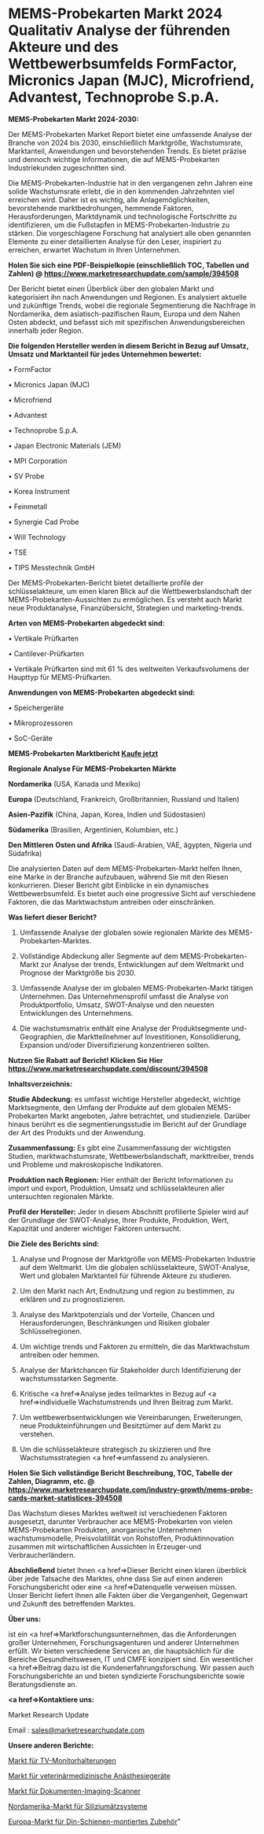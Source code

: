 # MEMS-Probekarten Markt 2024 Qualitativ Analyse der führenden Akteure und des Wettbewerbsumfelds FormFactor, Micronics Japan (MJC), Microfriend, Advantest, Technoprobe S.p.A.

<strong>MEMS-Probekarten Markt 2024-2030:</strong>

Der MEMS-Probekarten Market Report bietet eine umfassende Analyse der Branche von 2024 bis 2030, einschließlich Marktgröße, Wachstumsrate, Marktanteil, Anwendungen und bevorstehenden Trends. Es bietet präzise und dennoch wichtige Informationen, die auf MEMS-Probekarten Industriekunden zugeschnitten sind.

Die MEMS-Probekarten-Industrie hat in den vergangenen zehn Jahren eine solide Wachstumsrate erlebt, die in den kommenden Jahrzehnten viel erreichen wird. Daher ist es wichtig, alle Anlagemöglichkeiten, bevorstehende marktbedrohungen, hemmende Faktoren, Herausforderungen, Marktdynamik und technologische Fortschritte zu identifizieren, um die Fußstapfen in MEMS-Probekarten-Industrie zu stärken. Die vorgeschlagene Forschung hat analysiert alle oben genannten Elemente zu einer detaillierten Analyse für den Leser, inspiriert zu erreichen, erwartet Wachstum in Ihren Unternehmen.

<strong>Holen Sie sich eine PDF-Beispielkopie (einschließlich TOC, Tabellen und Zahlen) @
</strong><strong><a href=https://www.marketresearchupdate.com/sample/394508><strong>https://www.marketresearchupdate.com/sample/394508</u></font></a></strong></strong>

Der Bericht bietet einen Überblick über den globalen Markt und kategorisiert ihn nach Anwendungen und Regionen. Es analysiert aktuelle und zukünftige Trends, wobei die regionale Segmentierung die Nachfrage in Nordamerika, dem asiatisch-pazifischen Raum, Europa und dem Nahen Osten abdeckt, und befasst sich mit spezifischen Anwendungsbereichen innerhalb jeder Region.

<strong>Die folgenden Hersteller werden in diesem Bericht in Bezug auf Umsatz, Umsatz und Marktanteil für jedes Unternehmen bewertet:</strong>

• FormFactor

• Micronics Japan (MJC)

• Microfriend

• Advantest

• Technoprobe S.p.A.

• Japan Electronic Materials (JEM)

• MPI Corporation

• SV Probe

• Korea Instrument

• Feinmetall

• Synergie Cad Probe

• Will Technology

• TSE

• TIPS Messtechnik GmbH

Der MEMS-Probekarten-Bericht bietet detaillierte profile der schlüsselakteure, um einen klaren Blick auf die Wettbewerbslandschaft der MEMS-Probekarten-Aussichten zu ermöglichen. Es versteht auch Markt neue Produktanalyse, Finanzübersicht, Strategien und marketing-trends.

<strong>Arten von MEMS-Probekarten abgedeckt sind:</strong>

• Vertikale Prüfkarten

• Cantilever-Prüfkarten

• Vertikale Prüfkarten sind mit 61 % des weltweiten Verkaufsvolumens der Haupttyp für MEMS-Prüfkarten.

<strong>Anwendungen von MEMS-Probekarten abgedeckt sind:</strong>

• Speichergeräte

• Mikroprozessoren

• SoC-Geräte

<strong>MEMS-Probekarten Marktbericht <a href=https://www.marketresearchupdate.com/buynow/394508>Kaufe jetzt</a></strong>

<strong>Regionale Analyse Für MEMS-Probekarten Märkte</strong>

<strong>Nordamerika</strong> (USA, Kanada und Mexiko)

<strong>Europa</strong> (Deutschland, Frankreich, Großbritannien, Russland und Italien)

<strong>Asien-Pazifik</strong> (China, Japan, Korea, Indien und Südostasien)

<strong>Südamerika</strong> (Brasilien, Argentinien, Kolumbien, etc.)

<strong>Den Mittleren</strong> <strong>Osten und Afrika</strong> (Saudi-Arabien, VAE, ägypten, Nigeria und Südafrika)

Die analysierten Daten auf dem MEMS-Probekarten-Markt helfen Ihnen, eine Marke in der Branche aufzubauen, während Sie mit den Riesen konkurrieren. Dieser Bericht gibt Einblicke in ein dynamisches Wettbewerbsumfeld. Es bietet auch eine progressive Sicht auf verschiedene Faktoren, die das Marktwachstum antreiben oder einschränken.

<strong>Was liefert dieser Bericht?</strong>

1. Umfassende Analyse der globalen sowie regionalen Märkte des MEMS-Probekarten-Marktes.

2. Vollständige Abdeckung aller Segmente auf dem MEMS-Probekarten-Markt zur Analyse der trends, Entwicklungen auf dem Weltmarkt und Prognose der Marktgröße bis 2030.

3. Umfassende Analyse der im globalen MEMS-Probekarten-Markt tätigen Unternehmen. Das Unternehmensprofil umfasst die Analyse von Produktportfolio, Umsatz, SWOT-Analyse und den neuesten Entwicklungen des Unternehmens.

4. Die wachstumsmatrix enthält eine Analyse der Produktsegmente und-Geographien, die Marktteilnehmer auf Investitionen, Konsolidierung, Expansion und/oder Diversifizierung konzentrieren sollten.

<strong>Nutzen Sie Rabatt auf Bericht! Klicken Sie Hier
</strong><strong><a href=https://www.marketresearchupdate.com/discount/394508>https://www.marketresearchupdate.com/discount/394508</b></u></font></strong></a>

<strong>Inhaltsverzeichnis:</strong>

<strong>Studie Abdeckung:</strong> es umfasst wichtige Hersteller abgedeckt, wichtige Marktsegmente, den Umfang der Produkte auf dem globalen MEMS-Probekarten Markt angeboten, Jahre betrachtet, und studienziele. Darüber hinaus berührt es die segmentierungsstudie im Bericht auf der Grundlage der Art des Produkts und der Anwendung.

<strong>Zusammenfassung:</strong> Es gibt eine Zusammenfassung der wichtigsten Studien, marktwachstumsrate, Wettbewerbslandschaft, markttreiber, trends und Probleme und makroskopische Indikatoren.

<strong>Produktion nach Regionen:</strong> Hier enthält der Bericht Informationen zu import und export, Produktion, Umsatz und schlüsselakteuren aller untersuchten regionalen Märkte.

<strong>Profil der Hersteller:</strong> Jeder in diesem Abschnitt profilierte Spieler wird auf der Grundlage der SWOT-Analyse, Ihrer Produkte, Produktion, Wert, Kapazität und anderer wichtiger Faktoren untersucht.

<strong>Die Ziele des Berichts sind:</strong>

1) Analyse und Prognose der Marktgröße von MEMS-Probekarten Industrie auf dem Weltmarkt.
Um die globalen schlüsselakteure, SWOT-Analyse, Wert und globalen Marktanteil für führende Akteure zu studieren.

2) Um den Markt nach Art, Endnutzung und region zu bestimmen, zu erklären und zu prognostizieren.

3) Analyse des Marktpotenzials und der Vorteile, Chancen und Herausforderungen, Beschränkungen und Risiken globaler Schlüsselregionen.

4) Um wichtige trends und Faktoren zu ermitteln, die das Marktwachstum antreiben oder hemmen.

5) Analyse der Marktchancen für Stakeholder durch Identifizierung der wachstumsstarken Segmente.

6) Kritische <a href=>Analyse</a> jedes teilmarktes in Bezug auf <a href=>individuelle</a> Wachstumstrends und Ihren Beitrag zum Markt.

7) Um wettbewerbsentwicklungen wie Vereinbarungen, Erweiterungen, neue Produkteinführungen und Besitztümer auf dem Markt zu verstehen.

8) Um die schlüsselakteure strategisch zu skizzieren und Ihre Wachstumsstrategien <a href=>umfassend</a> zu analysieren.

<strong>Holen Sie Sich vollständige Bericht Beschreibung, TOC, Tabelle der Zahlen, Diagramm, etc. @ </strong><strong><a href=https://www.marketresearchupdate.com/industry-growth/mems-probe-cards-market-statistices-394508>https://www.marketresearchupdate.com/industry-growth/mems-probe-cards-market-statistices-394508</a></font></strong>

Das Wachstum dieses Marktes weltweit ist verschiedenen Faktoren ausgesetzt, darunter Verbraucher ace MEMS-Probekarten von vielen MEMS-Probekarten Produkten, anorganische Unternehmen wachstumsmodelle, Preisvolatilität von Rohstoffen, Produktinnovation zusammen mit wirtschaftlichen Aussichten in Erzeuger-und Verbraucherländern.

<strong>Abschließend</strong> bietet Ihnen <a href=>Dieser</a> Bericht einen klaren überblick über jede Tatsache des Marktes, ohne dass Sie auf einen anderen Forschungsbericht oder eine <a href=>Datenquelle</a> verweisen müssen. Unser Bericht liefert Ihnen alle Fakten über die Vergangenheit, Gegenwart und Zukunft des betreffenden Marktes.

<strong>Über uns:</strong>

 ist ein <a href=>Marktfors</a>chungsunternehmen, das die Anforderungen großer Unternehmen, Forschungsagenturen und anderer Unternehmen erfüllt. Wir bieten verschiedene Services an, die hauptsächlich für die Bereiche Gesundheitswesen, IT und CMFE konzipiert sind. Ein wesentlicher <a href=>Beitrag</a> dazu ist die Kundenerfahrungsforschung. Wir passen auch Forschungsberichte an und bieten syndizierte Forschungsberichte sowie Beratungsdienste an.

<strong><a href=>Kontaktiere uns:</a></strong>

Market Research Update

Email : sales@marketresearchupdate.com

<strong>Unsere anderen Berichte:</strong>

<a href=https://www.linkedin.com/pulse/tv-monitor-mounts-market-2023-future-scope-demands-projected>Markt für TV-Monitorhalterungen</a>

<a href=https://www.linkedin.com/pulse/veterinary-anaesthetic-equipment-market-outlooks-2023>Markt für veterinärmedizinische Anästhesiegeräte</a>

<a href=https://www.linkedin.com/pulse/document-imaging-scanner-market-outlooks-2023>Markt für Dokumenten-Imaging-Scanner</a>

<a href=https://www.linkedin.com/pulse/north-america-silicon-etching-system-market>Nordamerika-Markt für Siliziumätzsysteme</a>

<a href=https://www.linkedin.com/pulse/europe-din-rail-mounted-accessories-market-analysis-outlooks>Europa-Markt für Din-Schienen-montiertes Zubehör</a>"
